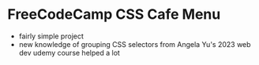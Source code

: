 # FreeCodeCamp CSS Cafe Menu
- fairly simple project
- new knowledge of grouping CSS selectors from Angela Yu's 2023 web dev udemy course helped a lot 
